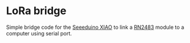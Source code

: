 # LoRa bridge
Simple bridge code for the [Seeeduino XIAO](https://wiki.seeedstudio.com/Seeeduino-XIAO/) to link a
[RN2483](https://www.microchip.com/wwwproducts/en/RN2483) module to a computer using serial port.
